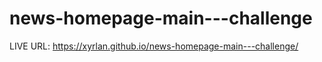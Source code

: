 # news-homepage-main---challenge

LIVE URL: https://xyrlan.github.io/news-homepage-main---challenge/
